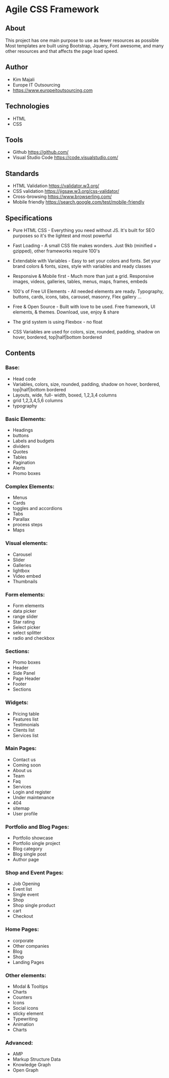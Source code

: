 # Agile CSS Framework

## About
This project has one main purpose to use as fewer resources as possible
Most templates are built using Bootstrap, Jquery, Font awesome, and many other resources and that affects the page load speed.

## Author
* Kim Majali
* Europe IT Outsourcing
* https://www.europeitoutsourcing.com
## Technologies
* HTML
* CSS
## Tools
* Github https://github.com/
* Visual Studio Code https://code.visualstudio.com/
## Standards
* HTML Validation https://validator.w3.org/
* CSS validation https://jigsaw.w3.org/css-validator/
* Cross-browsing https://www.browserling.com/
* Mobile friendly https://search.google.com/test/mobile-friendly
## Specifications
* Pure HTML CSS - Everything you need without JS. It's built for SEO purposes so it's the lightest and most powerful
* Fast Loading - A small CSS file makes wonders. Just 9kb (minified + gzipped), other frameworks require 100's
* Extendable with Variables - Easy to set your colors and fonts. Set your brand colors & fonts, sizes, style with variables and ready classes
* Responsive & Mobile first - Much more than just a grid. Responsive images, videos, galleries, tables, menus, maps, frames, embeds
* 100's of Free UI Elements - All needed elements are ready. Typography, buttons, cards, icons, tabs, carousel, masonry, Flex gallery ...
* Free & Open Source - Built with love to be used. Free framework, UI elements, & themes. Download, use, enjoy & share

* The grid system is using Flexbox - no float
* CSS Variables are used for colors, size, rounded, padding, shadow on hover, bordered, top|half|bottom bordered

## Contents
    
### Base:
* Head code
* Variables, colors, size, rounded, padding, shadow on hover, bordered, top|half|bottom bordered
* Layouts, wide, full- width, boxed, 1,2,3,4 columns
* grid 1,2,3,4,5,6 columns
* typography

### Basic Elements:
* Headings
* buttons
* Labels and budgets
* dividers
* Quotes
* Tables
* Pagination
* Alerts
* Promo boxes

### Complex Elements:
* Menus
* Cards
* toggles and accordions
* Tabs
* Parallax
* process steps
* Maps
### Visual elements:
* Carousel
* Slider
* Galleries
* lightbox
* Video embed
* Thumbnails

### Form elements:
* Form elements
* data picker
* range slider
* Star rating
* Select picker
* select splitter
* radio and checkbox

### Sections:
* Promo boxes
* Header
* Side Panel
* Page Header
* Footer
* Sections

### Widgets:
* Pricing table
* Features list
* Testimonials
* Clients list
* Services list

### Main Pages:
* Contact us
* Coming soon
* About us
* Team
* Faq
* Services
* Login and register
* Under maintenance
* 404
* sitemap
* User profile

### Portfolio and Blog Pages:
* Portfolio showcase
* Portfolio single project
* Blog category
* Blog single post
* Author page

### Shop and Event Pages:
* Job Opening
* Event list
* Single event
* Shop
* Shop single product
* cart
* Checkout

### Home Pages:
* corporate
* Other companies
* Blog
* Shop
* Landing Pages

### Other elements:
* Modal & Tooltips
* Charts
* Counters
* Icons
* Social icons
* sticky element
* Typewriting
* Animation
* Charts

### Advanced:
* AMP
* Markup Structure Data
* Knowledge Graph
* Open Graph

